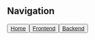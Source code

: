 ## Navigation
<button type="button"><a href="index.html">Home</a></button><button type="button"><a href="1frontend.html">Frontend</a></button><button type="button"><a href="2backend.html">Backend</a></button>
